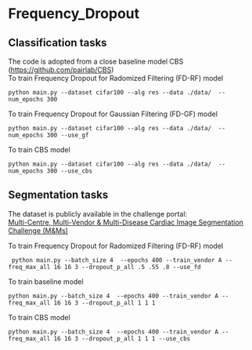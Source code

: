 # Frequency_Dropout
## Classification tasks
The code is adopted from a close baseline model CBS (https://github.com/pairlab/CBS) <br>
To train Frequency Dropout for Radomized Filtering (FD-RF) model

```
python main.py --dataset cifar100 --alg res --data ./data/  --num_epochs 300
```

To train Frequency Dropout for Gaussian Filtering (FD-GF) model

```
python main.py --dataset cifar100 --alg res --data ./data/  --num_epochs 300 --use_gf

```
To train CBS model

```
python main.py --dataset cifar100 --alg res --data ./data/  --num_epochs 300 --use_cbs
```

## Segmentation tasks
The dataset is publicly available in the challenge portal: <br>
[Multi-Centre, Multi-Vendor & Multi-Disease Cardiac Image Segmentation Challenge (M&Ms)](https://www.ub.edu/mnms/)

To train Frequency Dropout for Radomized Filtering (FD-RF) model

```
 python main.py --batch_size 4  --epochs 400 --train_vendor A --freq_max_all 16 16 3 --dropout_p_all .5 .55 .8 --use_fd
```

To train baseline model
```
python main.py --batch_size 4  --epochs 400 --train_vendor A --freq_max_all 16 16 3 --dropout_p_all 1 1 1
```
To train CBS model
```
python main.py --batch_size 4  --epochs 400 --train_vendor A --freq_max_all 16 16 3 --dropout_p_all 1 1 1 --use_cbs
```
